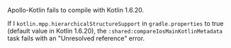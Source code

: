 Apollo-Kotlin fails to compile with Kotlin 1.6.20.

If I `kotlin.mpp.hierarchicalStructureSupport` in `gradle.properties` to true (default value in Kotlin 1.6.20), the `:shared:compareIosMainKotlinMetadata` task fails with an "Unresolved reference" error.
